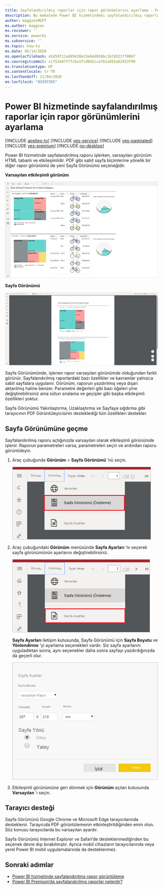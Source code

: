 ```yaml
---
title: Sayfalandırılmış raporlar için rapor görünümlerini ayarlama - Power BI
description: Bu makalede Power BI hizmetindeki sayfalandırılmış raporlar için sağlanan farklı rapor görünümlerini öğreneceksiniz.
author: maggiesMSFT
ms.author: maggies
ms.reviewer: ''
ms.service: powerbi
ms.subservice: ''
ms.topic: how-to
ms.date: 05/14/2020
ms.openlocfilehash: 41d59f12ad95430e13eb4d856bc1b7d321f7006f
ms.sourcegitcommit: ccf53e87ff7cba1fcd9d2cca761a561e62933f90
ms.translationtype: HT
ms.contentlocale: tr-TR
ms.lasthandoff: 11/04/2020
ms.locfileid: "93297355"
---
```

# <a name="set-report-views-for-paginated-reports-in-the-power-bi-service"></a>Power BI hizmetinde sayfalandırılmış raporlar için rapor görünümlerini ayarlama

[!INCLUDE [applies-to](../includes/applies-to.md)] [!INCLUDE [yes-service](../includes/yes-service.md)] [!INCLUDE [yes-paginated](../includes/yes-paginated.md)] [!INCLUDE [yes-premium](../includes/yes-premium.md)] [!INCLUDE [no-desktop](../includes/no-desktop.md)] 

Power BI hizmetinde sayfalandırılmış raporu işlerken, varsayılan görünüm HTML tabanlı ve etkileşimlidir. PDF gibi sabit sayfa biçimlerine yönelik bir diğer rapor görünümü de yeni Sayfa Görünümü seçeneğidir.

**Varsayılan etkileşimli görünüm**

![Varsayılan Görünüm](media/page-view/power-bi-paginated-default-view.png)

**Sayfa Görünümü**

![Sayfa Görünümü](media/page-view/power-bi-paginated-page-view.png)

Sayfa Görünümünde, işlenen rapor varsayılan görünümde olduğundan farklı görünür. Sayfalandırılmış raporlardaki bazı özellikler ve kavramlar yalnızca sabit sayfalara uygulanır. Görünüm, raporun yazdırılmış veya dışarı aktarılmış haline benzer. Parametre değerleri gibi bazı öğeleri yine değiştirebilirsiniz ama sütun sıralama ve geçişler gibi başka etkileşimli özellikleri yoktur.

Sayfa Görünümü Yakınlaştırma, Uzaklaştırma ve Sayfaya sığdırma gibi tarayıcının PDF Görüntüleyicisinin desteklediği tüm özellikleri destekler.

## <a name="switch-to-page-view"></a>Sayfa Görünümüne geçme

Sayfalandırılmış raporu açtığınızda varsayılan olarak etkileşimli görünümde işlenir. Raporun parametreleri varsa, parametreleri seçin ve ardından raporu görüntüleyin.

1. Araç çubuğunda **Görünüm** > **Sayfa Görünümü** ’nü seçin.

    ![Sayfa Görünümüne geçme](media/page-view/power-bi-paginated-page-view-dropdown.png)

2. Araç çubuğundaki **Görünüm** menüsünde **Sayfa Ayarları** ’nı seçerek sayfa görünümünün ayarlarını değiştirebilirsiniz. 

    ![Sayfa Ayarları’nı seçme](media/page-view/power-bi-paginated-page-settings-dropdown.png)
    
    **Sayfa Ayarları** iletişim kutusunda, Sayfa Görünümü için **Sayfa Boyutu** ve **Yönlendirme** ’yi ayarlama seçenekleri vardır. Siz sayfa ayarlarını uyguladıktan sonra, aynı seçenekler daha sonra sayfayı yazdırdığınızda da geçerli olur.
   
    ![Sayfa Ayarları iletişim kutusu](media/page-view/power-bi-paginated-page-settings-dialog.png)

3. Etkileşimli görünümüne geri dönmek için **Görünüm** açılan kutusunda **Varsayılan** ’ı seçin.

## <a name="browser-support"></a>Tarayıcı desteği

Sayfa Görümünü Google Chrome ve Microsoft Edge tarayıcılarında desteklenir. Tarayıcıda PDF görüntülemenin etkinleştirildiğinden emin olun. Söz konusu tarayıcılarda bu varsayılan ayardır.

Sayfa Görünümü Internet Explorer ve Safari’de desteklenmediğinden bu seçenek devre dışı bırakılmıştır. Ayrıca mobil cihazların tarayıcılarında veya yerel Power BI mobil uygulamalarında da desteklenmez.  


## <a name="next-steps"></a>Sonraki adımlar

- [Power BI hizmetinde sayfalandırılmış rapor görüntüleme](../consumer/paginated-reports-view-power-bi-service.md)
- [Power BI Premium’da sayfalandırılmış raporlar nelerdir?](paginated-reports-report-builder-power-bi.md)
